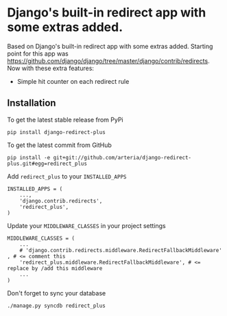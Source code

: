 Django's built-in redirect app with some extras added.
============

Based on Django's built-in redirect app with some extras added. 
Starting point for this app was https://github.com/django/django/tree/master/django/contrib/redirects. Now with these extra features:

* Simple hit counter on each redirect rule

Installation
------------

To get the latest stable release from PyPi

    pip install django-redirect-plus

To get the latest commit from GitHub

    pip install -e git+git://github.com/arteria/django-redirect-plus.git#egg=redirect_plus




Add ``redirect_plus`` to your ``INSTALLED_APPS``

    INSTALLED_APPS = (
        ...,
        'django.contrib.redirects',
        'redirect_plus',
    )


Update your ``MIDDLEWARE_CLASSES`` in your project settings 
	
	MIDDLEWARE_CLASSES = (
	    ...
	    # 'django.contrib.redirects.middleware.RedirectFallbackMiddleware' , # <= comment this 
		'redirect_plus.middleware.RedirectFallbackMiddleware', # <= replace by /add this middleware
		...
	)

  

Don't forget to sync your database


    ./manage.py syncdb redirect_plus

 


 
